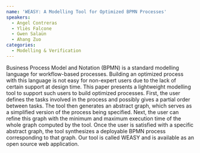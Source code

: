 ```yaml
---
name: 'WEASY: A Modelling Tool for Optimized BPMN Processes'
speakers:
  - Angel Contreras
  - Yliès Falcone
  - Gwen Salaün
  - Ahang Zuo
categories:
  - Modelling & Verification
---
```


Business Process Model and Notation (BPMN) is a standard modelling language for workflow-based processes. Building an optimized process with this language is not easy for non-expert users due to the lack of certain support at design time. This paper presents a lightweight modelling tool to support such users to build optimized processes. First, the user defines the tasks involved in the process and possibly gives a partial order between tasks. The tool then generates an abstract graph, which serves as a simplified version of the process being specified. Next, the user can refine this graph with the minimum and maximum execution time of the whole graph computed by the tool. Once the user is satisfied with a specific abstract graph, the tool synthesizes a deployable BPMN process corresponding to that graph. Our tool is called WEASY and is available as an open source web application.
